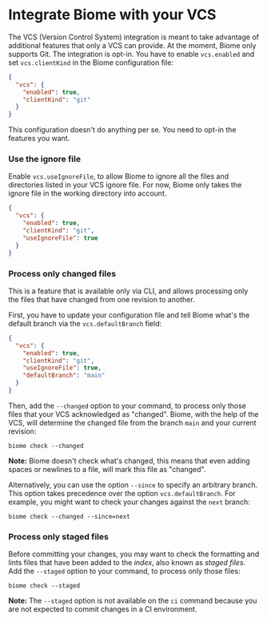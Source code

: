 # Integrate Biome with your VCS

The VCS (Version Control System) integration is meant to take advantage of additional features that only a VCS can provide. At the moment, Biome only supports Git. The integration is opt-in. You have to enable `vcs.enabled` and set `vcs.clientKind` in the Biome configuration file:

```json
{
  "vcs": {
    "enabled": true,
    "clientKind": "git"
  }
}
```

This configuration doesn't do anything per se. You need to opt-in the features you want.

### Use the ignore file

Enable `vcs.useIgnoreFile`, to allow Biome to ignore all the files and directories listed in your VCS ignore file. For now, Biome only takes the ignore file in the working directory into account.

```json
{
  "vcs": {
    "enabled": true,
    "clientKind": "git",
    "useIgnoreFile": true
  }
}
```

### Process only changed files

This is a feature that is available only via CLI, and allows processing only the files that have changed from one revision to another.

First, you have to update your configuration file and tell Biome what's the default branch via the `vcs.defaultBranch` field:

```json
{
  "vcs": {
    "enabled": true,
    "clientKind": "git",
    "useIgnoreFile": true,
    "defaultBranch": "main"
  }
}
```

Then, add the `--changed` option to your command, to process only those files that your VCS acknowledged as "changed". Biome, with the help of the VCS, will determine the changed file from the branch `main` and your current revision:

```shell
biome check --changed
```

**Note:** Biome doesn't check what's changed, this means that even adding spaces or newlines to a file, will mark this file as "changed".

Alternatively, you can use the option `--since` to specify an arbitrary branch. This option takes precedence over the option `vcs.defaultBranch`. For example, you might want to check your changes against the `next` branch:

```shell
biome check --changed --since=next
```

### Process only staged files

Before committing your changes, you may want to check the formatting and lints files that have been added to the _index_, also known as _staged files_. Add the `--staged` option to your command, to process only those files:

```shell
biome check --staged
```

**Note:** The `--staged` option is not available on the `ci` command because you are not expected to commit changes in a CI environment.
